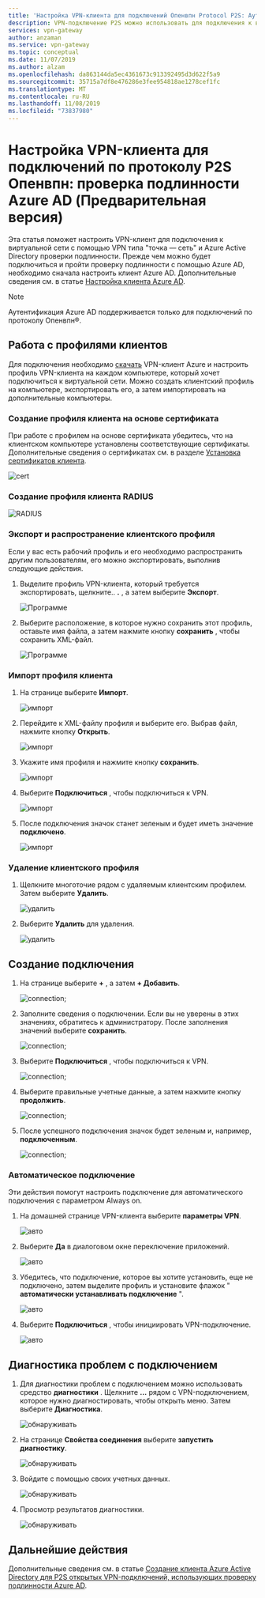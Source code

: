 ```yaml
---
title: 'Настройка VPN-клиента для подключений Опенвпн Protocol P2S: Аутентификация Azure AD | Документация Майкрософт'
description: VPN-подключение P2S можно использовать для подключения к виртуальной сети с помощью проверки подлинности Azure AD.
services: vpn-gateway
author: anzaman
ms.service: vpn-gateway
ms.topic: conceptual
ms.date: 11/07/2019
ms.author: alzam
ms.openlocfilehash: da863144da5ec4361673c913392495d3d622f5a9
ms.sourcegitcommit: 35715a7df8e476286e3fee954818ae1278cef1fc
ms.translationtype: MT
ms.contentlocale: ru-RU
ms.lasthandoff: 11/08/2019
ms.locfileid: "73837980"
---
```

# <a name="configure-a-vpn-client-for-p2s-openvpn-protocol-connections-azure-ad-authentication-preview"></a>Настройка VPN-клиента для подключений по протоколу P2S Опенвпн: проверка подлинности Azure AD (Предварительная версия)

Эта статья поможет настроить VPN-клиент для подключения к виртуальной сети с помощью VPN типа "точка — сеть" и Azure Active Directory проверки подлинности. Прежде чем можно будет подключиться и пройти проверку подлинности с помощью Azure AD, необходимо сначала настроить клиент Azure AD. Дополнительные сведения см. в статье [Настройка клиента Azure AD](openvpn-azure-ad-tenant.md).

> [!NOTE]
> Аутентификация Azure AD поддерживается только для подключений по протоколу Опенвпн®.
>

## <a name="profile"></a>Работа с профилями клиентов

Для подключения необходимо [скачать](https://www.microsoft.com/p/azure-vpn-client-preview/9np355qt2sqb?rtc=1&activetab=pivot:overviewtab) VPN-клиент Azure и настроить профиль VPN-клиента на каждом компьютере, который хочет подключиться к виртуальной сети. Можно создать клиентский профиль на компьютере, экспортировать его, а затем импортировать на дополнительные компьютеры.

### <a name="cert"></a>Создание профиля клиента на основе сертификата

При работе с профилем на основе сертификата убедитесь, что на клиентском компьютере установлены соответствующие сертификаты. Дополнительные сведения о сертификатах см. в разделе [Установка сертификатов клиента](point-to-site-how-to-vpn-client-install-azure-cert.md).

  ![cert](./media/openvpn-azure-ad-client/create/create-cert1.jpg)

### <a name="radius"></a>Создание профиля клиента RADIUS

  ![RADIUS](./media/openvpn-azure-ad-client/create/create-radius1.jpg)

### <a name="export"></a>Экспорт и распространение клиентского профиля

Если у вас есть рабочий профиль и его необходимо распространить другим пользователям, его можно экспортировать, выполнив следующие действия.

1. Выделите профиль VPN-клиента, который требуется экспортировать, щелкните.. **.** , а затем выберите **Экспорт**.

    ![Программе](./media/openvpn-azure-ad-client/export/export1.jpg)

2. Выберите расположение, в которое нужно сохранить этот профиль, оставьте имя файла, а затем нажмите кнопку **сохранить** , чтобы сохранить XML-файл.

    ![Программе](./media/openvpn-azure-ad-client/export/export2.jpg)

### <a name="import"></a>Импорт профиля клиента

1. На странице выберите **Импорт**.

    ![импорт](./media/openvpn-azure-ad-client/import/import1.jpg)

2. Перейдите к XML-файлу профиля и выберите его. Выбрав файл, нажмите кнопку **Открыть**.

    ![импорт](./media/openvpn-azure-ad-client/import/import2.jpg)

3. Укажите имя профиля и нажмите кнопку **сохранить**.

    ![импорт](./media/openvpn-azure-ad-client/import/import3.jpg)

4. Выберите **Подключиться** , чтобы подключиться к VPN.

    ![импорт](./media/openvpn-azure-ad-client/import/import4.jpg)

5. После подключения значок станет зеленым и будет иметь значение **подключено**.

    ![импорт](./media/openvpn-azure-ad-client/import/import5.jpg)

### <a name="delete"></a>Удаление клиентского профиля

1. Щелкните многоточие рядом с удаляемым клиентским профилем. Затем выберите **Удалить**.

    ![удалить](./media/openvpn-azure-ad-client/delete/delete1.jpg)

2. Выберите **Удалить** для удаления.

    ![удалить](./media/openvpn-azure-ad-client/delete/delete2.jpg)

## <a name="connection"></a>Создание подключения

1. На странице выберите **+** , а затем **+ Добавить**.

    ![connection;](./media/openvpn-azure-ad-client/create/create1.jpg)

2. Заполните сведения о подключении. Если вы не уверены в этих значениях, обратитесь к администратору. После заполнения значений выберите **сохранить**.

    ![connection;](./media/openvpn-azure-ad-client/create/create2.jpg)

3. Выберите **Подключиться** , чтобы подключиться к VPN.

    ![connection;](./media/openvpn-azure-ad-client/create/create3.jpg)

4. Выберите правильные учетные данные, а затем нажмите кнопку **продолжить**.

    ![connection;](./media/openvpn-azure-ad-client/create/create4.jpg)

5. После успешного подключения значок будет зеленым и, например, **подключенным**.

    ![connection;](./media/openvpn-azure-ad-client/create/create5.jpg)

### <a name="autoconnect"></a>Автоматическое подключение

Эти действия помогут настроить подключение для автоматического подключения с параметром Always on.

1. На домашней странице VPN-клиента выберите **параметры VPN**.

    ![авто](./media/openvpn-azure-ad-client/auto/auto1.jpg)

2. Выберите **Да** в диалоговом окне переключение приложений.

    ![авто](./media/openvpn-azure-ad-client/auto/auto2.jpg)

3. Убедитесь, что подключение, которое вы хотите установить, еще не подключено, затем выделите профиль и установите флажок " **автоматически устанавливать подключение** ".

    ![авто](./media/openvpn-azure-ad-client/auto/auto3.jpg)

4. Выберите **Подключиться** , чтобы инициировать VPN-подключение.

    ![авто](./media/openvpn-azure-ad-client/auto/auto4.jpg)

## <a name="diagnose"></a>Диагностика проблем с подключением

1. Для диагностики проблем с подключением можно использовать средство **диагностики** . Щелкните **...** рядом с VPN-подключением, которое нужно диагностировать, чтобы открыть меню. Затем выберите **Диагностика**.

    ![обнаруживать](./media/openvpn-azure-ad-client/diagnose/diagnose1.jpg)

2. На странице **Свойства соединения** выберите **запустить диагностику**.

    ![обнаруживать](./media/openvpn-azure-ad-client/diagnose/diagnose2.jpg)

3. Войдите с помощью своих учетных данных.

    ![обнаруживать](./media/openvpn-azure-ad-client/diagnose/diagnose3.jpg)

4. Просмотр результатов диагностики.

    ![обнаруживать](./media/openvpn-azure-ad-client/diagnose/diagnose4.jpg)

## <a name="next-steps"></a>Дальнейшие действия

Дополнительные сведения см. в статье [Создание клиента Azure Active Directory для P2S открытых VPN-подключений, использующих проверку подлинности Azure AD](openvpn-azure-ad-tenant.md).
